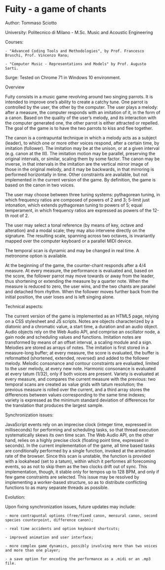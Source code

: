 # Fuity - a game of chants

Author: Tommaso Sciotto

University: Politecnico di Milano - M.Sc. Music and Acoustic Engineering

Courses:

	- "Advanced Coding Tools and Methodologies", by Prof. Francesco Bruschi, Prof. Vincenzo Rana;
	
	- "Computer Music - Representations and Models" by Prof. Augusto Sarti.

Surge:
Tested on Chrome 71 in Windows 10 environment.




Overview

Fuity consists in a music game revolving around two singing parrots.
It is intended to improve one’s ability to create a catchy tune.
One parrot is controlled by the user, the other by the computer. The user plays a melody: after a measure, the computer responds with an imitation of it, in the form of a canon.
Based on the quality of the user’s melody, and its interaction with the computer generated one, the other parrot is either attracted or repelled.
The goal of the game is to have the two parrots to kiss and flee together.

The canon is a contrapuntal technique in which a melody acts as a subject (leader), to which one or more other voices respond, after a certain time, by imitation (follower).
The imitation may be at the unison, or at a given interval (e.g. canon at the III).
The imitation motion may be parallel, preserving the original intervals, or similar, scaling them by some factor.
The canon may be inverse, in that intervals in the imitation are the vertical mirror image of those in the original melody, and it may be backwards, in that mirroring is performed horizontally in time. 
Other constraints are available, but not implemented in the current version of the game.
By definition, the game is based on the canon in two voices.

The user may choose between three tuning systems: pythagorean tuning, in which frequency ratios are composed of powers of 2 and 3; 5-limit just intonation, which extends pythagorean tuning to powers of 5; equal temperament, in which frequency ratios are expressed as powers of the 12-th root of 2.

The user may select a tonal reference (by means of key, octave and alteration) and a modal scale; they may also intervene directly on the signature. The resulting scale, spanning across two octaves, is invariantly mapped over the computer keyboard or a parallel MIDI device.

The temporal scan is dynamic and may be changed in real time.
A metronome option is available.

At the beginning of the game, the counter-chant responds after a 4/4 measure.
At every measure, the performance is evaluated and, based on the score, the follower parrot may move towards or away from the leader, thus shortening or extending the measure by a quarter note.
When the measure is reduced to zero, the user wins, and the two chants are parallel and detached from rhythm.
When the follower moves further back from the initial position, the user loses and is left singing alone.



Technical aspects:

The current version of the game is implemented as an HTML5 page, relying on a CSS stylesheet and JS scripts.
Notes are objects characterized by a diatonic and a chromatic value, a start time, a duration and an audio object.
Audio objects rely on the Web Audio API, and comprise an oscillator node, a gain node and scheduling values and functions.
Imitation notes are transformed by means of an offset interval, a scaling module and a sign.
Melodies are stored as arrays of notes. The imitation is first stored in a measure-long buffer; at every measure, the score is evaluated, the buffer is reformatted (shortened, extended, reversed) and added to the follower melody.
Melodic consonance and contour constraints are evaluated, limited to the user melody, at every new note.
Harmonic consonance is evaluated at every tatum (1/32), only if both voices are present.
Variety is evaluated at every measure, and compares the current measure with the previous: two temporal scans are created as value grids with tatum resolution; the previous measure is rolled over the current, and a third array stores the differences between values corresponding to the same time indexes; variety is expressed as the minimum standard deviation of differences for the translation that produces the largest sample.



Synchronization issues:

JavaScript events rely on an imprecise clock (integer time, expressed in milliseconds) for performing and scheduling tasks, so that thread execution systematically skews its own time scan.
The Web Audio API, on the other hand, relies on a highly precise clock (floating point time, expressed in seconds).
In the current implementation of the game, all time based tasks are conditionally performed by a single function, invoked at the animation rate of the browser. Since this scan is unstable, the function is provided with a lookahead (set to a tatum), within which it performes all forecoming events, so as not to skip them as the two clocks drift out of sync.
This implementation, though, it stable only for tempos up to 128 BPM, and only if few game constraints are selected.
This issue may be resolved by implementing a worker-based structure, so as to distribute conflicting functions to as many separate threads as possible.



Evolution:

Upon fixing synchronization issues, future updates may include:

	- more contrapuntal options (free/fixed canon, mensural canon, second species counterpoint, difference canon);
	
	- real time accidents and option keyboard shortcuts;
	
	- improved animation and user interface;
	
	- more complex game dynamics, possibly involving more than two voices and more than one player;
	
	- a save option for encoding the performance as a .midi or an .mp3 file.
